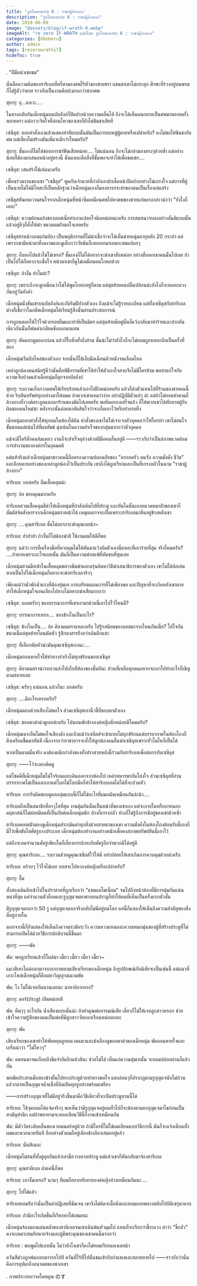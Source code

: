 ```yaml
---
title: 'รูทโทสะพาร์ท 6 : ราชาผู้ล้างบาง'
description: "รูทโทสะพาร์ท 6 : ราชาผู้ล้างบาง"
date: 2018-06-09
image: "@assets/blog/if-wrath-9.webp"
imageAlt: "re zero IF-WRATH แปลไทย รูทโทสะพาร์ท 6 : ราชาผู้ล้างบาง"
categories: [Oboberu]
author: admin
tags: [rezerowrathif]
hideToc: true
---
```

.
"ฝีมือน่าเชยชม"

นั่นคือความคิดของฮาริเบลที่หรี่ตามองศพไร้หัวของชายชรา แขนขาเขาไม่กระตุก ศีรษะที่ร่วงอยู่บนพรมก็ไม่รู้ตัวว่าตาย ราวกับเป็นงานศิลปะมากกว่าซากศพ

สุบารุ: อุ...แหวะ....

ในทางกลับกันเด็กหนุ่มบนบัลลังก์ก็ปิดปากด้วยความคลื่นไส้ ถึงจะได้เห็นคนกลายเป็นศพมาหลายครั้งหลายครา แต่ภาวะจิตใจที่อ่อนไหวของเขาก็ยังไม่ชินชาเสียที

เซซิลุส: ออกคำสั่งเองแล้วแสดงท่าทีแบบนั้นมันเป็นการลบหลู่ผู้ตายหรือเปล่าครับ? คงไม่ขอให้ชินชากับศพ แต่เลี่ยงไม่สร้างมันเพิ่มจะดีกว่าไหมครับ?

สุบารุ: ชั้นเองก็ไม่ได้ชอบการฆ่าฟันเสียหน่อย.... ไม่แน่นอน ถึงจะไม่กล้ามองตรงๆด้วยซ้ำ แต่อย่างน้อยก็ต้องมาเสนอหน้าอยู่ตรงนี้ นั่นแหละคือสิ่งที่ชั้นพอจะทำได้เพื่อชดเชย....

เซซิลุส: เสแสร้งใช่เล่นนะครับ

เพื่อนร่วมงานของเขา "เซซิลุส" พูดกับเจ้านายที่กำลังเอาผ้าเช็ดหน้าปิดปากอย่างไม่เกรงใจ แต่การที่ผู้เป็นนายไม่ได้มีโทสะก็เป็นหลักฐานว่าเด็กหนุ่มเองก็มองการกระทำของตนเป็นเรื่องเสแสร้ง

เซซิลุสหันเหความสนใจจากเด็กหนุ่มที่หน้าซีดเหมือนศพไปหาศพของชายแก่พลางกล่าวนำว่า "ยังไงก็เถอะ"

เซซิลุส: ความย้อนแย้งของบอสเนี่ยทำเอาแปลกใจนิดหน่อยนะครับ การสนทนาจบลงอย่างสันติแบบนั้น แล้วอยู่ดีๆก็สั่งให้ฆ่า ขนาดผมยังตกใจเลยครับ

เซซิลุสทำหน้างอนแก้มป่อง เป็นพฤติกรรมที่ไม่น่าเชื่อว่าจะได้เห็นชายหนุ่มอายุหลัก 20 กระทำ แต่เพราะเขามีหน้าตาที่งดงามและดูเด็กกว่าวัยมันก็เลยออกมาเหมาะสมแปลกๆ

สุบารุ: ก็บอกไปแล้วไม่ใช่เหรอ? ชั้นเองก็ไม่ได้อยากจะฆ่าเขาสักหน่อย อย่างที่บอกเขาคนนั้นไปเลย ถ้าเป็นไปได้ก็อยากจะเชื่อใจ หน้าตาเขาก็ดูไม่เหมือนคนโกหกด้วย

เซซิลุส: ถ้างั้น ทำไมล่ะ?

สุบารุ: เพราะถึงจะดูเหมือนว่าไม่ได้พูดโกหกอยู่ก็ตาม แต่สุดท้ายคนปลิ้นปล้อนน่ะยังไงก็จะหลอกลวงกันอยู่วันยังค่ำ

เด็กหนุ่มนั่งชันเข่าบนบัลลังก์และกัดริมฝีปากตัวเอง ถึงแม้จะไม่รู้รายละเอียด แต่ทั้งเซซิลุสกับฮาริเบลต่างก็เชื่อว่าในอดีตเด็กหนุ่มได้เรียนรู้สิ่งนั้นผ่านประสบการณ์

การถูกหลอกให้ไว้ใจด้วยรอยยิ้มและท่าทีเป็นมิตร แต่สุดท้ายมือคู่นั้นก็แว้งกลับมาทำร้ายและปากอันเดียวกันนั้นก็พ่นคำเกลียดชังออกมาแทน

สุบารุ: ตัดดอกตูมออกก่อน แล้วก็รื้อทิ้งทั้งกิ่งก้าน ชั้นน่ะไม่ว่ายังไงก็จะไม่ยอมถูกหลอกอีกเป็นครั้งที่สอง

เด็กหนุ่มเริ่มบีบไหล่ของตัวเอง จากนั้นก็ใช้เล็บมือเฉือนผิวหนังจนเลือดไหล

เหล่าลูกน้องคนสนิทรู้ดีว่านั่นคือพิธีกรรมที่เขาใช้ทำให้ตัวเองใจสงบจึงไม่มีใครห้าม พอสาแก่ใจกับความเจ็บปวดแล้วเด็กหนุ่มก็ลุกจากบัลลังก์

สุบารุ: รบกวนเก็บกวาดศพให้เรียบร้อยแล้วเอาไปฝังหน่อยครับ แล้วก็ส่งตัวแทนไปที่ร้านของชายคนนี้ด้วย ริบสินทรัพย์ทุกอย่างมาให้หมด ถ้าพวกเขายอมว่าง่าย อย่าปฏิบัติตัวแย่ๆ ล่ะ แต่ถ้าไม่ยอมทำตามก็ล้างบางทั้งวงศ์ตระกูลและเผาร้านของมันไปเลยครับ พอยึดครองเสร็จแล้ว ก็ให้พวกเขาได้ทักทายผู้รับผิดชอบคนใหม่ซะ หลังจากนั้นค่อยมาตัดสินใจว่าจะเก็บเอาไว้หรือทำลายทิ้ง

เด็กหนุ่มออกคำสั่งให้ทุกคนในห้องได้ยิน คำสั่งของเขาไม่ได้เจาะจงตัวบุคคลว่าให้ใครทำ เขาไม่สนใจขั้นตอนแต่เน้นไปที่ผลลัพธ์ มุ่งเน้นในความสำเร็จของกลุ่มมากกว่าตัวบุคคล

แม้จะมีใครัสักคนล้มเหลว งานก็จะสำเร็จลุล่วงด้วยฝีมือคนอื่นอยู่ดี ――ราวกับว่าเป็นสภาพแวดล้อมการทำงานขององค์กรในอุดมคติ

แต่แท้จริงแล้วเด็กหนุ่มตาขาวคนนี้ถือครองความปลอดภัยของ "ครอบครัว คนรัก ความมั่งคั่ง ชีวิต" และอีกหลายอย่างของเหล่าลูกน้องไว้เป็นประกัน เขาถึงได้ถูกเรียกและเป็นที่เกรงกลัวในนาม "ราชาผู้ล้างบาง"

ฮาริเบล: บอสครับ ลืมเสื้อคลุมน่ะ

สุบารุ: อ้อ ขอบคุณมากครับ

ฮาริเบลสวมเสื้อคลุมสีดำให้เด็กหนุ่มที่กำลังเดินไปที่ประตู และทันใดนั้นเองหนวดหมาป่าของเขาก็สัมผัสจิตสังหารจากเด็กหนุ่มตรงหน้าได้ เหตุผลอาจจะเป็นเพราะฮาริเบลมายืนอยู่ข้างหลังเขา

สุบารุ: ....คุณฮาริเบล ชั้นไม่อยากจะฆ่าคุณเลยน้า~

ฮาริเบล: ฮ่าฮ่าฮ่า ถ้างั้นก็ไม่ต้องฆ่าสิ ใช้งานผมให้ดีก็พอ

สุบารุ: แต่ว่า การที่เครื่องมือที่ควบคุมไม่ได้หันมาแว้งกัดตัวเองนี่แหละที่เลวร้ายที่สุด จริงไหมครับ? ....ถ้าตายเพราะอะไรแบบนั้น มันก็เป็นความพ่ายแพ้ที่บัดซบที่สุดเลย

เด็กหนุ่มสวมมือเข้าในเสื้อคลุมพลางพึมพำและครุ่นคิดหาวิธีฆ่าเสนาธิการของตัวเอง เขาไม่ได้ล้อเล่น หากเป็นไปได้เด็กหนุ่มก็อยากจะฆ่าฮาริเบลจริงๆ

เพียงแต่ว่าน้ำพักน้ำแรงที่ต้องทุ่มเท การเตรียมแผนการที่ไม่เพียงพอ และปัญหาที่จะเกิดหลังเขาตายทำให้เด็กหนุ่มใจเอนเอียงไปทางไม่อยากฆ่าเสียมากกว่า

เซซิลุส: บอสครับๆ ของบรรณาการที่เขาเอามาด้วยนี่เอาไปไว้ไหนดี?

สุบารุ: บรรณาการเหรอ.... ของข้างในเป็นอะไร?

เซซิลุส: ข้างในเป็น.... อ้อ ศิลามนตราแหละครับ ไปรู้รสนิยมของบอสมาจากไหนกันเนี่ย? ใส่ใจกันขนาดนี้แต่สุดท้ายโดนตัดหัว รู้สึกสงสารยิ่งกว่าเดิมอีกแฮะ

สุบารุ: ที่เลือกตัดหัวน่ะมันคุณเซซิลุสเองนะ....

เด็กหนุ่มถอนหายใจให้ท่าทางร่าเริงไม่ทุกข์ร้อนของเซซิลุส

สุบารุ: ศิลามนตราน่ะรบกวนส่งไปเก็บที่ห้องของชั้นทีนะ ส่วนที่เหลือทุกคนอยากจะเอาไปทำอะไรก็เชิญตามสบายเลย

เซซิลุส: ครับๆ แน่นอน แล้วก็นะ บอสครับ

สุบารุ: ....มีอะไรเหรอครับ?

เด็กหนุ่มตอบด้วยเสียงไม่พอใจ ส่วนเซซิลุสเอานิ้วชี้ที่ขอบตาตัวเอง

เซซิลุส: ขอบตาดำน่าดูเลยล่ะครับ ไปนอนพักข้างองค์หญิงสักหน่อยดีไหมครับ?

เด็กหนุ่มเดาะลิ้นไม่พอใจเสียงดัง และถึงแม้ว่าเซซิลส์จะขำแบบไม่ทุกข์ร้อนแต่บรรยากาศในห้องโถงก็ตึงเครียดขึ้นมาทันที เนื่องจากว่าราชาอาจจะสั่งให้ลูกน้องคนอื่นฆ่าเซซิลุสเพราะยั่วโมโหก็เป็นได้

หากเป็นตามนั้นจริง คงต้องผนึกกำลังของทั้งปราสาทหลังนี้ร่วมกับฮาริเบลเพื่อต่อกรกับเซซิลุส

สุบารุ: ――ไว้จะลองคิดดู

แต่โชคดีที่เด็กหนุ่มไม่ได้ใจร้อนและเดินออกจากห้องไป เหล่าทหารพากันโล่งใจ ส่วนเซซิลุสที่อ่านบรรยากาศไม่เป็นและเอาแต่โบกไม้โบกมือก็ทำให้ฮาริเบลอดไม่ได้ที่จะปวดหัว

ฮาริเบล: การรับผิดชอบดูแลกลุ่มแบบนี้ก็ไม่ใช่อะไรที่ผมถนัดเหมือนกันล่ะน้า....

ฮาริเบลถือเป็นสมาชิกที่อาวุโสที่สุด งานคุ้มกันนั้นเป็นหน้าที่ของเขาเอง แต่จะภายในหรือภายนอกคฤหาสน์ก็ไม่ค่อยมีคนที่เป็นภัยต่อเด็กหนุ่มนัก บ้างก็เกรงกลัว บ้างก็ไม่รู้ถึงการมีอยู่ของเขาด้วยซ้ำ

ฮาริเบลคอยเฝ้ามองดูเด็กหนุ่มประเมินค่าทุกสิ่งด้วยสายตาของเขา ความมั่งคั่งในห้องโถงต้อนรับนี้เองก็มีไว้เพื่อขับไล่ศัตรูบางประเภท เด็กหนุ่มต้องทำงานอย่างหนักเพื่อคงสภาพทรัพย์สินนี้เอาไว้

แต่ถึงจะลดจำนวนศัตรูเพียงใดก็เลี่ยงการปะทะกับศัตรูอีกจำพวกมิได้อยู่ดี

สุบารุ: คุณฮาริเบล.... รบกวนช่วยดูคุณเซซิลส์ไว้ให้ดี อย่าปล่อยให้เขาเกินการควบคุมด้วยล่ะครับ

ฮาริเบล: คร้าบๆ ไว้ใจได้เลย บอสจะไปหาองค์หญิงหรือเปล่าครับ?

สุบารุ: อื้ม

ทั้งสองเดินลึกเข้าไปในปราสาทที่ถูกเรียกว่า "แพนเดโมเนี่ยม" จนไปถึงหน้าห้องที่มีการคุ้มกันแน่นหนาที่สุด แค่จำนวนตัวล็อคและรูกุญแจมหาศาลบนประตูก็ทำให้คนที่เห็นเป็นครั้งแรกตัวสั่น

มีรูกุญแจมากกว่า 50 รู แต่กุญแจดอกจริงกลับไม่มีอยู่บนโลก แค่นี้ก็แสดงให้เห็นถึงความสำคัญของสิ่งที่อยู่ภายใน

นอกจากนี้ก็ยังแสดงให้เห็นถึงความระมัดระวัง ความหวงแหนและความหมกมุ่นของผู้ที่สร้างประตูที่ไม่สามารถเปิดได้ด้วยวิธีการปกติบานนี้ขึ้นมา

สุบารุ: ――พัค

พัค: พอถูกเรียกแล้วก็โผล่มา เมี้ยว เมี้ยว เมี้ยว เมี้ยว~

แมวสีเทาโผล่ออกมาจากอากาศตามเสียงเรียกของเด็กหนุ่ม ถึงรูปลักษณ์กับนิสัยจะเป็นเช่นนี้ แต่แมวที่เกาะไหล่เด็กหนุ่มก็คือมหาวิญญาณนามพัค

พัค: ไง ไม่ได้เจอกันนานเลยนะ มาหาลิอาเหรอ?

สุบารุ: ดอร์(ประตู) เปิดหน่อยสิ

พัค: หืมๆๆ อะไรกัน น้ำเสียงแบบนั้นน่ะ ถ้าทำคุณพ่ออารมณ์เสีย เดี๋ยวก็ไม่ให้เจอลูกสาวหรอก ช่วยเข้าใจความรู้สึกของคนเป็นพ่อที่มีลูกสาววัยออกเรือนหน่อยเถอะ

สุบารุ: พัค

เสียงเรียกของเขาทำให้พัคหยุดลูบหนวดแมวและชำเลืองดูขอบตาดำของเด็กหนุ่ม พัคถอนหายใจและเกริ่นนำว่า "ไม่ไหวๆ"

พัค: อดทนมาจนเกือบถึงขีดจำกัดอีกแล้วสินะ ช่วยไม่ได้ เห็นแก่ความทุ่มเทนั้น จะยอมปล่อยผ่านก็แล้วกัน

พอพัคประสานมือสองข้างยื่นไปทางประตูด้วยท่าทางพอใจ แสงอ่อนๆก็ปรากฏตามรูกุญแจนับไม่ถ้วนแล้วกลายเป็นกุญแจน้ำแข็งที่บิดเปิดทุกรูอย่างพร้อมเพรียง

――การสร้างกุญแจที่ไม่มีอยู่จริงขึ้นมาคือวิธีเดียวที่จะเปิดประตูบานนี้ได้

ฮาริเบล: ใช้จุดบอดได้แจ่มจริงๆ พอเห็นว่ามีรูกุญแจอยู่คนทั่วไปก็จะต้องตามหากุญแจมาไขก่อนเป็นสามัญสำนึก แต่ถ้าพยายามจะลอกเลียนวิธีนี้ก็งานเข้าเหมือนกัน

พัค: มีตัววัดระดับคลื่นของเวทมนตร์อยู่ด้วย ถ้ามีใครที่ไม่ใช่ผมเลียนแบบวิธีการนี้ มันก็จะแจ้งเตือนทั้งผมและพวกนายทันที อีกอย่างตัวผมก็อยู่เคียงข้างลิอาเสมออยู่แล้ว

ฮาริเบล: นั่นสิเนอะ

เด็กหนุ่มไม่สนที่ทั้งคู่คุยกันแล้วเอามือวางทาบประตู แต่แล้วเขาก็หันกลับมาจ้องฮาริเบล

สุบารุ: คุณฮาลิเบล ส่งแค่นี้ก็พอ

ฮาริเบล: เอางั้นเหรอ? นานๆ ทีผมก็อยากทักทายองค์หญิงบ้างเหมือนกันนะ....

สุบารุ: ไปได้แล้ว

ฮาริเบลยอมรับว่านั่นเป็นคำปฏิเสธที่ชัดเจน เขาจึงไม่คิดจะดื้อดึงและยอมถอยพลางหยิบไปป์คิเซรุมาคาบ

ฮาริเบล: ถ้ามีอะไรเกิดขึ้นก็เรียกหาได้เสมอนะ

เด็กหนุ่มจ้องมองแผ่นหลังของฮาลิเบลจนเขาเดินพ้นหัวมุมไป แทนที่จะเรียกว่าขี้ระแวง คำว่า "ขี้กลัว" คงจะเหมาะสมกับนายจ้างและผู้มีพระคุณของเขาคนนี้มากกว่า

ฮาริเบล : พอพูดไปแบบนั้น ไม่ว่ายังไงเขาก็คงไม่ยอมเรียกแหงเลยน้า

ควันสีม่วงถูกพ่นออกมาจากไปป์ ควันที่ไร้ที่ไปนั้นชนเข้ากับกำแพงและสลายหายไป ――ราวกับว่านั่นคือการอุปมาถึงอนาคตของพวกเขา

.
ภาพประกอบวาดโดยคุณ のす